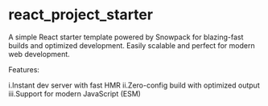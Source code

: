 # react_project_starter
A simple React starter template powered by Snowpack for blazing-fast builds and optimized development. Easily scalable and perfect for modern web development.

Features:

i.Instant dev server with fast HMR
ii.Zero-config build with optimized output
iii.Support for modern JavaScript (ESM)

